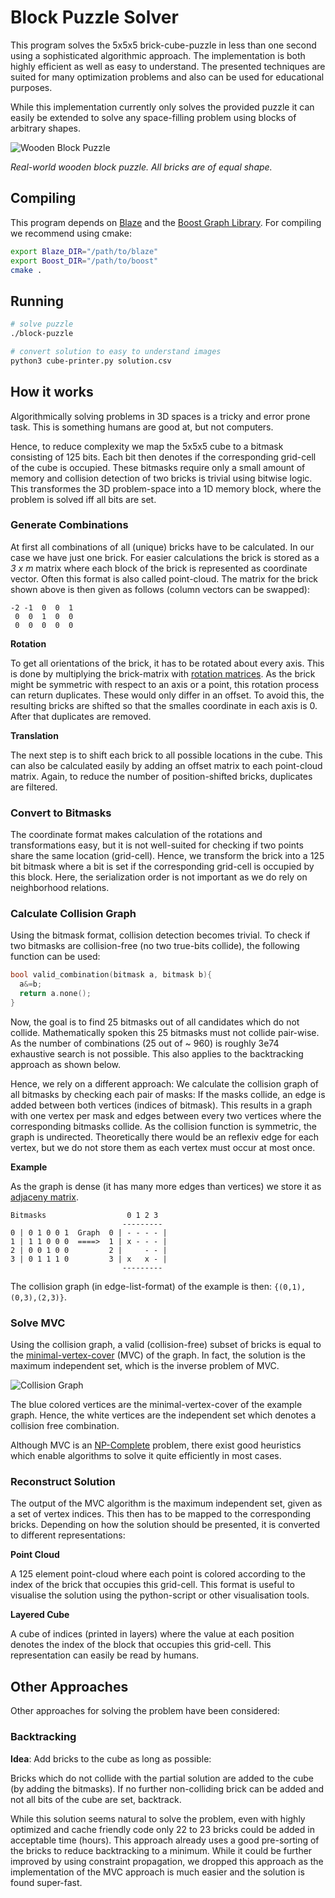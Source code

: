 # Block Puzzle Solver

This program solves the 5x5x5 brick-cube-puzzle in less than one second using a sophisticated algorithmic approach.
The implementation is both highly efficient as well as easy to understand.
The presented techniques are suited for many optimization problems and also can be used for educational purposes.

While this implementation currently only solves the provided puzzle it can easily be extended to solve any space-filling problem
using blocks of arbitrary shapes.

![Wooden Block Puzzle](https://gist.githubusercontent.com/fmoessbauer/ed15ccb82cf2c4626fdbd17de7145506/raw/29f6d2a8fa59593d60f674093203e0028385af7f/cube_puzzle_small.jpg)

*Real-world wooden block puzzle. All bricks are of equal shape.*

## Compiling

This program depends on [Blaze](https://bitbucket.org/blaze-lib/blaze) and the [Boost Graph Library](http://www.boost.org/doc/libs/1_65_1/libs/graph/doc/index.html). For compiling we recommend using cmake:

```bash
export Blaze_DIR="/path/to/blaze"
export Boost_DIR="/path/to/boost"
cmake .
```

## Running

```bash
# solve puzzle
./block-puzzle

# convert solution to easy to understand images
python3 cube-printer.py solution.csv
```

## How it works

Algorithmically solving problems in 3D spaces is a tricky and error prone task.
This is something humans are good at, but not computers.

Hence, to reduce complexity we map the 5x5x5 cube to a bitmask consisting of 125 bits.
Each bit then denotes if the corresponding grid-cell of the cube is occupied.
These bitmasks require only a small amount of memory and collision detection of two bricks is trivial using bitwise logic.
This transformes the 3D problem-space into a 1D memory block, where the problem is solved iff all bits are set.

### Generate Combinations

At first all combinations of all (unique) bricks have to be calculated. In our case we have just one brick.
For easier calculations the brick is stored as a *3 x m* matrix where each block of the brick is represented as coordinate vector.
Often this format is also called point-cloud.
The matrix for the brick shown above is then given as follows (column vectors can be swapped):

```
-2 -1  0  0  1
 0  0  1  0  0
 0  0  0  0  0
```

**Rotation**

To get all orientations of the brick, it has to be rotated about every axis.
This is done by multiplying the brick-matrix with [rotation matrices](https://en.wikipedia.org/wiki/Rotation_matrix).
As the brick might be symmetric with respect to an axis or a point, this rotation process can return duplicates.
These would only differ in an offset. To avoid this, the resulting bricks are shifted so that the smalles coordinate
in each axis is 0. After that duplicates are removed.

**Translation**

The next step is to shift each brick to all possible locations in the cube. This can also be calculated easily
by adding an offset matrix to each point-cloud matrix. Again, to reduce the number of position-shifted bricks,
duplicates are filtered.

### Convert to Bitmasks

The coordinate format makes calculation of the rotations and transformations easy, but it is not well-suited for checking if two points share the same location (grid-cell). Hence, we transform the brick into a 125 bit bitmask where a bit is set if the corresponding grid-cell is occupied by this block. Here, the serialization order is not important as we do rely on neighborhood relations.

### Calculate Collision Graph

Using the bitmask format, collision detection becomes trivial. To check if two bitmasks are collision-free (no two true-bits collide), the following function can be used:

```cpp
bool valid_combination(bitmask a, bitmask b){
  a&=b;
  return a.none();
}
```

Now, the goal is to find 25 bitmasks out of all candidates which do not collide.
Mathematically spoken this 25 bitmasks must not collide pair-wise.
As the number of combinations (25 out of ~ 960) is roughly 3e74 exhaustive search is not possible.
This also applies to the backtracking approach as shown below.

Hence, we rely on a different approach: We calculate the collision graph of all bitmasks by checking each pair of masks:
If the masks collide, an edge is added between both vertices (indices of bitmask).
This results in a graph with one vertex per mask and edges between every two vertices where the corresponding bitmasks collide.
As the collision function is symmetric, the graph is undirected.
Theoretically there would be an reflexiv edge for each vertex, but we do not store them as each vertex must occur at most once.

**Example**

As the graph is dense (it has many more edges than vertices) we store it as [adjaceny matrix](https://en.wikipedia.org/wiki/Adjacency_matrix).

```
Bitmasks                  0 1 2 3
                         ---------
0 | 0 1 0 0 1  Graph  0 | - - - - |
1 | 1 1 0 0 0  ====>  1 | x - - - |
2 | 0 0 1 0 0         2 |     - - |
3 | 0 1 1 1 0         3 | x   x - |
                         ---------
```

The collision graph (in edge-list-format) of the example is then: `{(0,1),(0,3),(2,3)}`.

### Solve MVC

Using the collision graph, a valid (collision-free) subset of bricks is equal to
the [minimal-vertex-cover](https://en.wikipedia.org/wiki/Vertex_cover) (MVC) of the graph.
In fact, the solution is the maximum independent set, which is the inverse problem of MVC.

![Collision Graph](https://gist.githubusercontent.com/fmoessbauer/ed15ccb82cf2c4626fdbd17de7145506/raw/baa1f075d3025c983f5e2c0ea89166693ebbfe36/sample-graph.png)

The blue colored vertices are the minimal-vertex-cover of the example graph.
Hence, the white vertices are the independent set which denotes a collision free combination.

Although MVC is an [NP-Complete](https://en.wikipedia.org/wiki/NP-completeness) problem,
there exist good heuristics which enable algorithms to solve it quite efficiently in most cases.

### Reconstruct Solution

The output of the MVC algorithm is the maximum independent set, given as a set of vertex indices.
This then has to be mapped to the corresponding bricks.
Depending on how the solution should be presented, it is converted to different representations:

**Point Cloud**

A 125 element point-cloud where each point is colored according to the index of the brick that occupies this grid-cell.
This format is useful to visualise the solution using the python-script or other visualisation tools.

**Layered Cube**

A cube of indices (printed in layers) where the value at each position denotes the index of the block that occupies this grid-cell.
This representation can easily be read by humans.

## Other Approaches

Other approaches for solving the problem have been considered:

### Backtracking

**Idea**: Add bricks to the cube as long as possible:

Bricks which do not collide with the partial solution are added to the cube (by adding the bitmasks).
If no further non-colliding brick can be added and not all bits of the cube are set, backtrack.

While this solution seems natural to solve the problem, even with highly optimized and cache friendly code only 22 to 23 bricks could be added in acceptable time (hours).
This approach already uses a good pre-sorting of the bricks to reduce backtracking to a minimum.
While it could be further improved by using constraint propagation, we dropped this approach as the implementation of the MVC approach is much easier and the solution is found super-fast.

